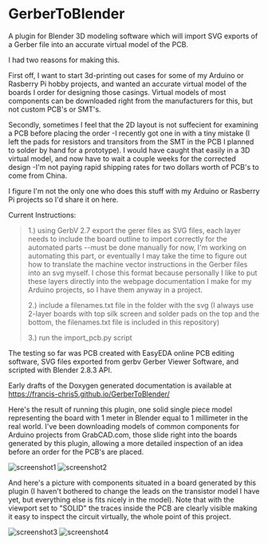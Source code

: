 # GerberToBlender
A plugin for Blender 3D modeling software which will import SVG exports of a Gerber file into an accurate virtual model of the PCB. 

I had two reasons for making this.

First off, I want to start 3d-printing out cases for some of my Arduino or Rasberry Pi hobby projects, and wanted an accurate virtual model of the boards I order for designing those casings. Virtual models of most components can be downloaded right from the manufacturers for this, but not custom PCB's or SMT's.

Secondly, sometimes I feel that the 2D layout is not suffecient for examining a PCB before placing the order -I recently got one in with a tiny mistake (I left the pads for resistors and transitors from the SMT in the PCB I planned to solder by hand for a prototype). I would have caught that easily in a 3D virtual model, and now have to wait a couple weeks for the corrected design -I'm not paying rapid shipping rates for two dollars worth of PCB's to come from China.

I figure I'm not the only one who does this stuff with my Arduino or Rasberry Pi projects so I'd share it on here.

Current Instructions:
<blockquote>
  1.) using GerbV 2.7 export the gerer files as SVG files, each layer needs to include the board outline to import correctly for the automated parts --must be done manually for now, I'm working on automating this part, or eventually I may take the time to figure out how to translate the machine vector instructions in the Gerber files into an svg myself. I chose this format because personally I like to put these layers directly into the webpage documentation I make for my Arduino projects, so I have them anyway in a project.
  
  
  2.) include a filenames.txt file in the folder with the svg (I always use 2-layer boards with top silk screen and solder pads on the top and the bottom, the filenames.txt file is included in this repository)
  
  3.) run the import_pcb.py script
 
</blockquote>


The testing so far was PCB created with EasyEDA online PCB editing software, SVG files exported from gerbv Gerber Viewer Software, and scripted with Blender 2.8.3 API.


Early drafts of the Doxygen generated documentation is available at https://francis-chris5.github.io/GerberToBlender/ 


Here's the result of running this plugin, one solid single piece model representing the board with 1 meter in Blender equal to 1 millimeter in the real world. I've been downloading models of common components for Arduino projects from GrabCAD.com, those slide right into the boards generated by this plugin, allowing a more detailed inspection of an idea before an order for the PCB's are placed.

![screenshot1](https://user-images.githubusercontent.com/50467171/86076729-97822a80-ba58-11ea-9a54-c673e119cd6b.png)
![screenshot2](https://user-images.githubusercontent.com/50467171/86076734-99e48480-ba58-11ea-942d-368719ac0989.png)

And here's a picture with components situated in a board generated by this plugin (I haven't bothered to change the leads on the transistor model I have yet, but everything else is fits nicely in the model). Note that with the viewport set to "SOLID" the traces inside the PCB are clearly visible making it easy to inspect the circuit virtually, the whole point of this project.

![screenshot3](https://user-images.githubusercontent.com/50467171/86077776-9fdb6500-ba5a-11ea-89cf-cc00480f7cfc.png)
![screenshot4](https://user-images.githubusercontent.com/50467171/86077780-a23dbf00-ba5a-11ea-9f75-23b41fc178f6.png)

